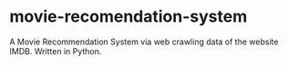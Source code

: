 # movie-recomendation-system
A Movie Recommendation System via web crawling data of the website IMDB. Written in Python. 

